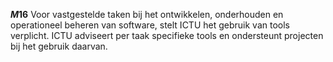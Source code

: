 <!-- begin: measure composite=true -->
**$M16$**
Voor vastgestelde taken bij het ontwikkelen, onderhouden en operationeel beheren van software, stelt ICTU het gebruik van tools verplicht. ICTU adviseert per taak specifieke tools en ondersteunt projecten bij het gebruik daarvan.
<!-- end: measure -->
